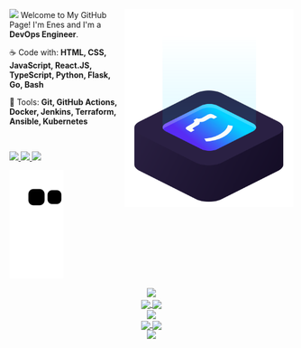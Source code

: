 <a href="https://www.enes.software/"><img src="icon/ilus-code.svg" min-width="300px" max-width="300px" width="300px" align="right" alt="logo iuricode"></a>

<p align="left"> 
   <img src="https://media.giphy.com/media/hvRJCLFzcasrR4ia7z/giphy.gif" width="28">
   Welcome to My GitHub Page! I'm Enes and I'm a <strong>DevOps Engineer</strong>.
</p>

<p align="left">
 ☕ Code with: <strong>HTML, CSS, JavaScript, React.JS, TypeScript, Python, Flask, Go, Bash </strong>
</p>

<p align="left">
  💼 Tools: <strong> Git, GitHub Actions, Docker, Jenkins, Terraform, Ansible, Kubernetes
  </strong>
</p>

<br>

<p align="left">
  <a href="https://www.instagram.com/enes.ai/" alt="Instagram">
    <img src="https://img.shields.io/badge/-Instagram-6610F2?style=for-the-badge&logo=Instagram&logoColor=FFFFFF&link=https://www.instagram.com/iuricode"/>
  </a>
  
  <a href="https://www.linkedin.com/in/devenes" alt="Linkedin">
    <img src="https://img.shields.io/badge/-Linkedin-6610F2?style=for-the-badge&logo=Linkedin&logoColor=FFFFFF&link=https://www.linkedin.com/in/iuricode"/>
  </a>
  
  <a href="https://discord.gg/" alt="Discord">
    <img src="https://img.shields.io/badge/-Discord-6610F2?style=for-the-badge&logo=Discord&logoColor=FFFFFF&link=https://discord.gg/QevDJqCzaY"/>
  </a>
</p>

![snake svg](https://github.com/devenes/devenes/blob/output/github-contribution-grid-snake.svg)

<!-- <p align="center">
  <img src="https://readme-typing-svg.herokuapp.com/?lines=Hello+Homo+sapiens;I+am+Enes+Turan;Self+taught+developer&font=Fira%20Code&center=true&width=440&height=45&color=f75c7e&vCenter=true&size=30">
</p> -->

<div align="center">
<a href="https://www.enes.software/">
<img src="https://www.digitalonus.com/wp-content/uploads/2019/07/DOU-GIF4.gif">
</a>
</div>


<!-- <div align="center">
<img src="https://c.tenor.com/2uyENRmiUt0AAAAC/coding.gif">
</div> -->


 <!--Statistics-->
<div align="center">
  <div align="center">
<a href="https://www.enes.software/">
    <img align="center" src="https://komarev.com/ghpvc/?username=devenes&color=f75c7e">
</a>
<a href="https://www.enes.software/">
    <img align="center"  src="https://img.shields.io/github/followers/devenes?style=flat-square&color=f75c7e">
</a>
  </div>

<div>
<a href="https://www.enes.software/">
<img align="center" src="https://github-readme-stats.vercel.app/api?username=devenes&show_icons=true&theme=radical" />
</a>
</div>
<a href="https://www.enes.software/">
  <img align="center" src="https://github-readme-streak-stats.herokuapp.com?user=devenes&theme=radical&date_format=j%20M%5B%20Y%5D" />
</a>
</a>
<a href="https://www.enes.software/">
  <img align="center" src="https://github-readme-stats.vercel.app/api/top-langs/?username=devenes&layout=compact&theme=radical" />
</a>
</div>

<div  align="center">
<a href="https://www.enes.software/">
 <img src="https://activity-graph.herokuapp.com/graph?username=devenes&theme=xcode" />
 </a>
</div>
